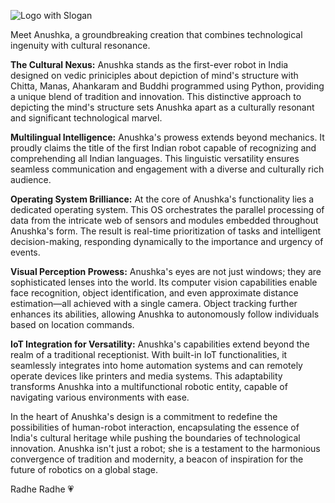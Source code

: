 
![Logo with Slogan](https://github.com/piyush-khanna-qmb/CS-2024-A/assets/97603905/b03fb499-28f9-4562-a400-33d5893dbe57)


Meet Anushka, a groundbreaking creation that combines technological ingenuity with cultural resonance.

**The Cultural Nexus:**
Anushka stands as the first-ever robot in India designed on vedic priniciples about depiction of mind's structure with Chitta, Manas, Ahankaram and Buddhi programmed using Python, providing a unique blend of tradition and innovation. This distinctive approach to depicting the mind's structure sets Anushka apart as a culturally resonant and significant technological marvel.

**Multilingual Intelligence:**
Anushka's prowess extends beyond mechanics. It proudly claims the title of the first Indian robot capable of recognizing and comprehending all Indian languages. This linguistic versatility ensures seamless communication and engagement with a diverse and culturally rich audience.

**Operating System Brilliance:**
At the core of Anushka's functionality lies a dedicated operating system. This OS orchestrates the parallel processing of data from the intricate web of sensors and modules embedded throughout Anushka's form. The result is real-time prioritization of tasks and intelligent decision-making, responding dynamically to the importance and urgency of events.

**Visual Perception Prowess:**
Anushka's eyes are not just windows; they are sophisticated lenses into the world. Its computer vision capabilities enable face recognition, object identification, and even approximate distance estimation—all achieved with a single camera. Object tracking further enhances its abilities, allowing Anushka to autonomously follow individuals based on location commands.

**IoT Integration for Versatility:**
Anushka's capabilities extend beyond the realm of a traditional receptionist. With built-in IoT functionalities, it seamlessly integrates into home automation systems and can remotely operate devices like printers and media systems. This adaptability transforms Anushka into a multifunctional robotic entity, capable of navigating various environments with ease.

In the heart of Anushka's design is a commitment to redefine the possibilities of human-robot interaction, encapsulating the essence of India's cultural heritage while pushing the boundaries of technological innovation. Anushka isn't just a robot; she is a testament to the harmonious convergence of tradition and modernity, a beacon of inspiration for the future of robotics on a global stage.

Radhe Radhe 💗
